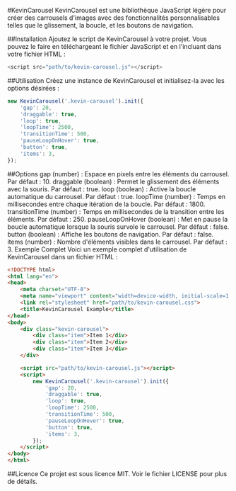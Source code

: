 
#KevinCarousel
KevinCarousel est une bibliothèque JavaScript légère pour créer des carrousels d'images avec des fonctionnalités personnalisables telles que le glissement, la boucle, et les boutons de navigation.

##Installation
Ajoutez le script de KevinCarousel à votre projet. Vous pouvez le faire en téléchargeant le fichier JavaScript et en l'incluant dans votre fichier HTML :
```javascript
<script src="path/to/kevin-carousel.js"></script>
```

##Utilisation
Créez une instance de KevinCarousel et initialisez-la avec les options désirées :

```javascript
new KevinCarousel('.kevin-carousel').init({
    'gap': 20,
    'draggable': true,
    'loop': true,
    'loopTime': 2500,
    'transitionTime': 500,
    'pauseLoopOnHover': true,
    'button': true,
    'items': 3,
});
```
##Options
gap (number) : Espace en pixels entre les éléments du carrousel. Par défaut : 10.
draggable (boolean) : Permet le glissement des éléments avec la souris. Par défaut : true.
loop (boolean) : Active la boucle automatique du carrousel. Par défaut : true.
loopTime (number) : Temps en millisecondes entre chaque itération de la boucle. Par défaut : 1800.
transitionTime (number) : Temps en millisecondes de la transition entre les éléments. Par défaut : 250.
pauseLoopOnHover (boolean) : Met en pause la boucle automatique lorsque la souris survole le carrousel. Par défaut : false.
button (boolean) : Affiche les boutons de navigation. Par défaut : false.
items (number) : Nombre d'éléments visibles dans le carrousel. Par défaut : 3.
Exemple Complet
Voici un exemple complet d'utilisation de KevinCarousel dans un fichier HTML :

```html
<!DOCTYPE html>
<html lang="en">
<head>
    <meta charset="UTF-8">
    <meta name="viewport" content="width=device-width, initial-scale=1.0">
    <link rel="stylesheet" href="path/to/kevin-carousel.css">
    <title>KevinCarousel Example</title>
</head>
<body>
    <div class="kevin-carousel">
        <div class="item">Item 1</div>
        <div class="item">Item 2</div>
        <div class="item">Item 3</div>
    </div>

    <script src="path/to/kevin-carousel.js"></script>
    <script>
        new KevinCarousel('.kevin-carousel').init({
            'gap': 20,
            'draggable': true,
            'loop': true,
            'loopTime': 2500,
            'transitionTime': 500,
            'pauseLoopOnHover': true,
            'button': true,
            'items': 3,
        });
    </script>
</body>
</html>
```
##Licence
Ce projet est sous licence MIT. Voir le fichier LICENSE pour plus de détails.